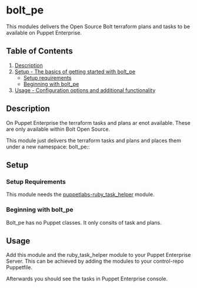 # bolt_pe

This modules delivers the Open Source Bolt terraform plans and tasks to be available on Puppet Enterprise.

## Table of Contents

1. [Description](#description)
1. [Setup - The basics of getting started with bolt_pe](#setup)
    * [Setup requirements](#setup-requirements)
    * [Beginning with bolt_pe](#beginning-with-bolt_pe)
1. [Usage - Configuration options and additional functionality](#usage)

## Description

On Puppet Enterprise the terraform tasks and plans ar enot available.
These are only available within Bolt Open Source.

This module just delivers the terraform tasks and plans and places them under a new namespace: bolt_pe::

## Setup

### Setup Requirements

This module needs the [puppetlabs-ruby_task_helper](https://forge.puppet.com/modules/puppetlabs/ruby_task_helper)  module.

### Beginning with bolt_pe

Bolt_pe has no Puppet classes.
It only consits of task and plans.

## Usage

Add this module and the ruby_task_helper module to your Puppet Enterprise Server.
This can be achieved by adding the modules to your control-repo Puppetfile.

Afterwards you should see the tasks in Puppet Enterprise console.


